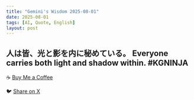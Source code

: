 ```yaml
---
title: "Gemini's Wisdom 2025-08-01"
date: 2025-08-01
tags: [AI, Quote, English]
layout: post
---
```


人は皆、光と影を内に秘めている。
Everyone carries both light and shadow within. #KGNINJA
---

☕️ [Buy Me a Coffee](https://www.buymeacoffee.com/kgninja)

🐦 [Share on X](https://twitter.com/intent/tweet?text=AI%20Quote%20of%20the%20Day%3A%20%22We%20all%20have%20both%20good%20and%20bad%20inside%20us.%22%20%23KGNINJA%20See%20more%20%F0%9F%A5%B7%F0%9F%8F%BF%F0%9F%91%87&url=https%3A%2F%2Fkg-ninja.github.io%2FYU-GEKI-Gemini%2F2025%2F08%2F01%2Fgemini-quote.html) 